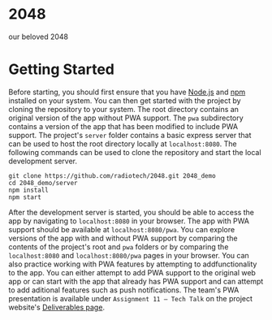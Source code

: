 # 2048
our beloved 2048

# Getting Started
Before starting, you should first ensure that you have [Node.js](https://nodejs.org/en/) and [npm](https://www.npmjs.com/get-npm) installed on your system. You can then get started with the project by cloning the repository to your system. The root directory contains an original version of the app without PWA support. The `pwa` subdirectory contains a version of the app that has been modified to include PWA support. The project's `server` folder contains a basic express server that can be used to host the root directory locally at `localhost:8080`. The following commands can be used to clone the repository and start the local development server.

```
git clone https://github.com/radiotech/2048.git 2048_demo
cd 2048_demo/server
npm install
npm start
```

After the development server is started, you should be able to access the app by navigating to `localhost:8080` in your browser. The app with PWA support should be available at `localhost:8080/pwa`. You can explore versions of the app with and without PWA support by comparing the contents of the project's root and `pwa` folders or by comparing the `localhost:8080` and `localhost:8080/pwa` pages in your browser. You can also practice working with PWA features by attempting to addfunctionality to the app. You can either attempt to add PWA support to the original web app or can start with the app that already has PWA support and can attempt to add aditional features such as push notifications. The team's PWA presentation is available under `Assignment 11 – Tech Talk` on the project website's [Deliverables page](https://comp523k.web.unc.edu/deliverables/).
